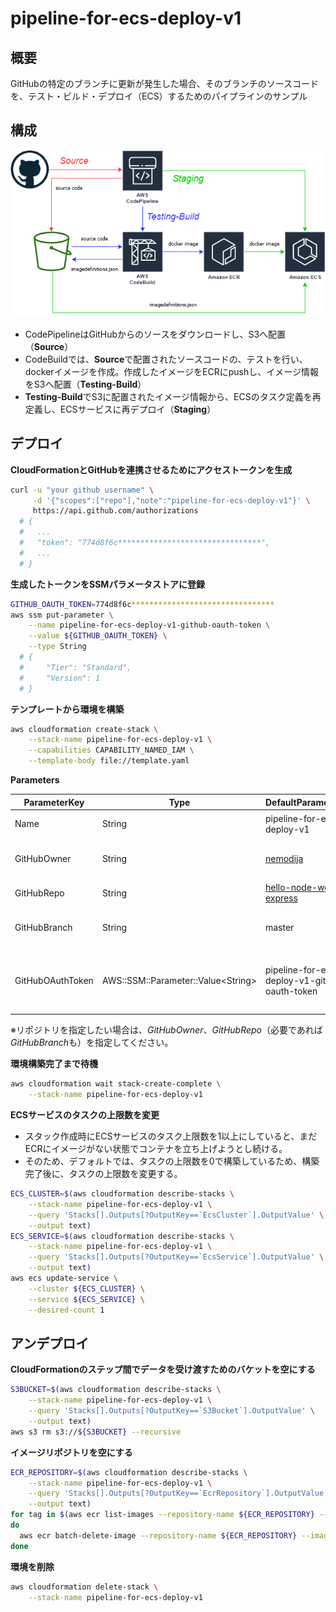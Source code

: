 # pipeline-for-ecs-deploy-v1

## 概要

GitHubの特定のブランチに更新が発生した場合、そのブランチのソースコードを、テスト・ビルド・デプロイ（ECS）するためのパイプラインのサンプル

## 構成

![構成図](https://github.com/ot-nemoto/pipeline-for-ecs-deploy-v1/blob/images/pipeline-for-ecs-deploy-v1.png)

- CodePipelineはGitHubからのソースをダウンロードし、S3へ配置（**Source**）
- CodeBuildでは、**Source**で配置されたソースコードの、テストを行い、dockerイメージを作成。作成したイメージをECRにpushし、イメージ情報をS3へ配置（**Testing-Build**）
- **Testing-Build**でS3に配置されたイメージ情報から、ECSのタスク定義を再定義し、ECSサービスに再デプロイ（**Staging**）

## デプロイ

**CloudFormationとGitHubを連携させるためにアクセストークンを生成**

```sh
curl -u "your github username" \
     -d '{"scopes":["repo"],"note":"pipeline-for-ecs-deploy-v1"}' \
     https://api.github.com/authorizations
  # {
  #   ...
  #   "token": "774d8f6c********************************",
  #   ...
  # }
```

**生成したトークンをSSMパラメータストアに登録**

```sh
GITHUB_OAUTH_TOKEN=774d8f6c********************************
aws ssm put-parameter \
    --name pipeline-for-ecs-deploy-v1-github-oauth-token \
    --value ${GITHUB_OAUTH_TOKEN} \
    --type String
  # {
  #     "Tier": "Standard",
  #     "Version": 1
  # }
```

**テンプレートから環境を構築**

```sh
aws cloudformation create-stack \
    --stack-name pipeline-for-ecs-deploy-v1 \
    --capabilities CAPABILITY_NAMED_IAM \
    --template-body file://template.yaml
```

**Parameters**

|ParameterKey|Type|DefaultParameterValue|Description|
|--|--|--|--|
|Name|String|pipeline-for-ecs-deploy-v1|パイプライン等の名前|
|GitHubOwner|String|[nemodija](https://github.com/nemodija)|GitHubリポジトリのオーナー|
|GitHubRepo|String|[hello-node-world-by-express](https://github.com/nemodija/hello-node-world-by-express)|GitHubリポジトリ名|
|GitHubBranch|String|master|GitHubリポジトリのブランチ名|
|GitHubOAuthToken|AWS::SSM::Parameter::Value\<String>|pipeline-for-ecs-deploy-v1-github-oauth-token|GitHubトークンを設定した、SSMパラメータストア名|

※リポジトリを指定したい場合は、*GitHubOwner*、*GitHubRepo*（必要であれば*GitHubBranch*も）を指定してください。

**環境構築完了まで待機**

```sh
aws cloudformation wait stack-create-complete \
    --stack-name pipeline-for-ecs-deploy-v1
```

**ECSサービスのタスクの上限数を変更**

- スタック作成時にECSサービスのタスク上限数を1以上にしていると、まだECRにイメージがない状態でコンテナを立ち上げようとし続ける。
- そのため、デフォルトでは、タスクの上限数を0で構築しているため、構築完了後に、タスクの上限数を変更する。

```sh
ECS_CLUSTER=$(aws cloudformation describe-stacks \
    --stack-name pipeline-for-ecs-deploy-v1 \
    --query 'Stacks[].Outputs[?OutputKey==`EcsCluster`].OutputValue' \
    --output text)
ECS_SERVICE=$(aws cloudformation describe-stacks \
    --stack-name pipeline-for-ecs-deploy-v1 \
    --query 'Stacks[].Outputs[?OutputKey==`EcsService`].OutputValue' \
    --output text)
aws ecs update-service \
    --cluster ${ECS_CLUSTER} \
    --service ${ECS_SERVICE} \
    --desired-count 1
```

## アンデプロイ

**CloudFormationのステップ間でデータを受け渡すためのバケットを空にする**

```sh
S3BUCKET=$(aws cloudformation describe-stacks \
    --stack-name pipeline-for-ecs-deploy-v1 \
    --query 'Stacks[].Outputs[?OutputKey==`S3Bucket`].OutputValue' \
    --output text)
aws s3 rm s3://${S3BUCKET} --recursive
```

**イメージリポジトリを空にする**

```sh
ECR_REPOSITORY=$(aws cloudformation describe-stacks \
    --stack-name pipeline-for-ecs-deploy-v1 \
    --query 'Stacks[].Outputs[?OutputKey==`EcrRepository`].OutputValue' \
    --output text)
for tag in $(aws ecr list-images --repository-name ${ECR_REPOSITORY} --query 'imageIds[].imageTag' --output text)
do
  aws ecr batch-delete-image --repository-name ${ECR_REPOSITORY} --image-ids imageTag=${tag}
done
```

**環境を削除**

```sh
aws cloudformation delete-stack \
    --stack-name pipeline-for-ecs-deploy-v1
```
